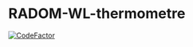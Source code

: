 # RADOM-WL-thermometre
[![CodeFactor](https://www.codefactor.io/repository/github/jaybi/radom-wl-thermometre/badge)](https://www.codefactor.io/repository/github/jaybi/radom-wl-thermometre)
